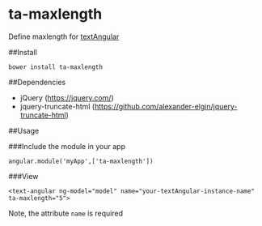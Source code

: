 # ta-maxlength

Define maxlength for [textAngular](https://github.com/fraywing/textAngular)

##Install

`bower install ta-maxlength`

##Dependencies

 * jQuery (https://jquery.com/)
 * jquery-truncate-html (https://github.com/alexander-elgin/jquery-truncate-html)

##Usage

###Include the module in your app

`angular.module('myApp',['ta-maxlength'])`

###View

`<text-angular ng-model="model" name="your-textAngular-instance-name" ta-maxlength="5">`

Note, the attribute `name` is required